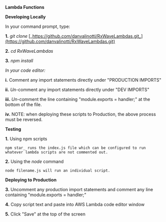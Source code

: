 **Lambda Functions**

**Developing Locally**

In your command prompt, type:
  
  **1.** _git clone_ [_https://github.com/danvalinotti/RxWaveLambdas.git_](https://github.com/danvalinotti/RxWaveLambdas.git)
  
  **2.** _cd RxWaveLambdas_
  
  **3.** _npm install_

  _In your code editor:_
    
  **i.** Comment any import statements directly under &quot;PRODUCTION IMPORTS&quot;
    
  **ii.** _Un_-comment any import statements directly under &quot;DEV IMPORTS&quot;
    
  **iii.** _Un_-comment the line containing &quot;module.exports = handler;&quot; at the bottom of the file.
    
  **iv.** NOTE: when deploying these scripts to Production, the above process must be reversed.

**Testing**

**1.** Using npm scripts
  
    npm star_ runs the index.js file which can be configured to run whatever lambda scripts are not commented out.

**2.** Using the _node_ command
  
    node filename.js will run an individual script.

**Deploying to Production**

**3.** Uncomment any production import statements and comment any  line containing &quot;module.exports = handler;&quot;

**4.** Copy script text and paste into AWS Lambda code editor window

**5.** Click &quot;Save&quot; at the top of the screen
